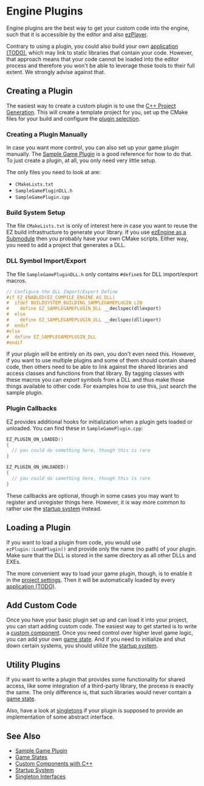 # Engine Plugins

Engine plugins are the best way to get your custom code into the engine, such that it is accessible by the editor and also [ezPlayer](../../tools/player.md).

Contrary to using a plugin, you could also build your own [application (TODO)](../../runtime/application/application.md), which may link to static libraries that contain your code. However, that approach means that your code cannot be loaded into the editor process and therefore you won't be able to leverage those tools to their full extent. We strongly advise against that.

## Creating a Plugin

The easiest way to create a custom plugin is to use the [C++ Project Generation](cpp-project-generation.md). This will create a template project for you, set up the CMake files for your build and configure the [plugin selection](../../projects/plugin-selection.md).

### Creating a Plugin Manually

In case you want more control, you can also set up your game plugin manually. The [Sample Game Plugin](../../../samples/sample-game-plugin.md) is a good reference for how to do that. To just create a plugin, at all, you only need very little setup.

The only files you need to look at are:

* `CMakeLists.txt`
* `SampleGamePluginDLL.h`
* `SampleGamePlugin.cpp`

### Build System Setup

The file `CMakeLists.txt` is only of interest here in case you want to reuse the EZ build infrastructure to generate your library. If you use [ezEngine as a Submodule](../../build/submodule.md) then you probably have your own CMake scripts. Either way, you need to add a project that generates a DLL.

### DLL Symbol Import/Export

The file `SampleGamePluginDLL.h` only contains `#define`s for DLL import/export macros.

<!-- BEGIN-DOCS-CODE-SNIPPET: dll-export-defines -->
```cpp
// Configure the DLL Import/Export Define
#if EZ_ENABLED(EZ_COMPILE_ENGINE_AS_DLL)
#  ifdef BUILDSYSTEM_BUILDING_SAMPLEGAMEPLUGIN_LIB
#    define EZ_SAMPLEGAMEPLUGIN_DLL __declspec(dllexport)
#  else
#    define EZ_SAMPLEGAMEPLUGIN_DLL __declspec(dllimport)
#  endif
#else
#  define EZ_SAMPLEGAMEPLUGIN_DLL
#endif
```
<!-- END-DOCS-CODE-SNIPPET -->

If your plugin will be entirely on its own, you don't even need this. However, if you want to use multiple plugins and some of them should contain shared code, then others need to be able to link against the shared libraries and access classes and functions from that library. By tagging classes with these macros you can *export* symbols from a DLL and thus make those things available to other code. For examples how to use this, just search the sample plugin.

### Plugin Callbacks

EZ provides additional hooks for initialization when a plugin gets loaded or unloaded. You can find these in `SampleGamePlugin.cpp`:

<!-- BEGIN-DOCS-CODE-SNIPPET: plugin-setup -->
```cpp
EZ_PLUGIN_ON_LOADED()
{
  // you could do something here, though this is rare
}

EZ_PLUGIN_ON_UNLOADED()
{
  // you could do something here, though this is rare
}
```
<!-- END-DOCS-CODE-SNIPPET -->

These callbacks are optional, though in some cases you may want to register and unregister things here. However, it is way more common to rather use the [startup system](../../runtime/configuration/startup.md) instead.

## Loading a Plugin

If you want to load a plugin from code, you would use `ezPlugin::LoadPlugin()` and provide only the name (no path) of your plugin. Make sure that the DLL is stored in the same directory as all other DLLs and EXEs.

The more convenient way to load your game plugin, though, is to enable it in the [project settings](../../projects/plugin-selection.md). Then it will be automatically loaded by every [application (TODO)](../../runtime/application/application.md).

## Add Custom Code

Once you have your basic plugin set up and can load it into your project, you can start adding custom code. The easiest way to get started is to write a [custom component](custom-cpp-component.md). Once you need control over higher level game logic, you can add your own [game state](../../runtime/application/game-state.md). And if you need to initialize and shut down certain systems, you should utilize the [startup system](../../runtime/configuration/startup.md).

## Utility Plugins

If you want to write a plugin that provides some functionality for shared access, like some integration of a third-party library, the process is exactly the same. The only difference is, that such libraries would never contain a [game state](../../runtime/application/game-state.md).

Also, have a look at [singletons](../../runtime/configuration/interfaces.md) if your plugin is supposed to provide an implementation of some abstract interface.

## See Also

* [Sample Game Plugin](../../../samples/sample-game-plugin.md)
* [Game States](../../runtime/application/game-state.md)
* [Custom Components with C++](custom-cpp-component.md)
* [Startup System](../../runtime/configuration/startup.md)
* [Singleton Interfaces](../../runtime/configuration/interfaces.md)
